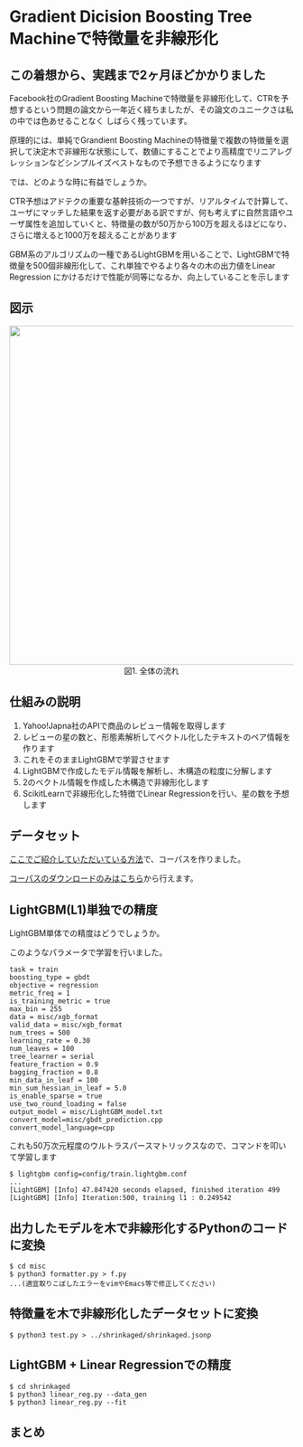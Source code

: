 
# Gradient Dicision Boosting Tree Machineで特徴量を非線形化

## この着想から、実践まで2ヶ月ほどかかりました
Facebook社のGradient Boosting Machineで特徴量を非線形化して、CTRを予想するという問題の論文から一年近く経ちましたが、その論文のユニークさは私の中では色あせることなく
しばらく残っています。  

原理的には、単純でGrandient Boosting Machineの特徴量で複数の特徴量を選択して決定木で非線形な状態にして、数値にすることでより高精度でリニアレグレッションなどシンプルイズベストなもので予想できるようになります  

では、どのような時に有益でしょうか。  

CTR予想はアドテクの重要な基幹技術の一つですが、リアルタイムで計算して、ユーザにマッチした結果を返す必要がある訳ですが、何も考えずに自然言語やユーザ属性を追加していくと、特徴量の数が50万から100万を超えるほどになり、さらに増えると1000万を超えることがあります  

GBM系のアルゴリズムの一種であるLightGBMを用いることで、LightGBMで特徴量を500個非線形化して、これ単独でやるより各々の木の出力値をLinear Regression
にかけるだけで性能が同等になるか、向上していることを示します　　　


## 図示
<div align="center">
  <img width="600px" src="https://user-images.githubusercontent.com/4949982/32413605-21c77ea8-c258-11e7-9e1d-421ff8053192.png">
</div>
<div align="center"> 図1. 全体の流れ </div>

## 仕組みの説明
1. Yahoo!Japna社のAPIで商品のレビュー情報を取得します  
2. レビューの星の数と、形態素解析してベクトル化したテキストのペア情報を作ります
3. これをそのままLightGBMで学習させます  
4. LightGBMで作成したモデル情報を解析し、木構造の粒度に分解します
5. 2のベクトル情報を作成した木構造で非線形化します
6. ScikitLearnで非線形化した特徴でLinear Regressionを行い、星の数を予想します　

## データセット
[ここでご紹介していただいている方法](https://qiita.com/nannoki/items/9473ac358872f891de0c)で、コーパスを作りました。  

[コーパスのダウンロードのみはこちら](https://www.dropbox.com/s/iw7zyfebmc4rnk2/yahoo.jsonp?dl=0)から行えます。  

## LightGBM(L1)単独での精度
LightGBM単体での精度はどうでしょうか。

このようなパラメータで学習を行いました。
```console
task = train
boosting_type = gbdt
objective = regression
metric_freq = 1
is_training_metric = true
max_bin = 255
data = misc/xgb_format
valid_data = misc/xgb_format
num_trees = 500
learning_rate = 0.30
num_leaves = 100
tree_learner = serial
feature_fraction = 0.9
bagging_fraction = 0.8
min_data_in_leaf = 100
min_sum_hessian_in_leaf = 5.0
is_enable_sparse = true
use_two_round_loading = false
output_model = misc/LightGBM_model.txt
convert_model=misc/gbdt_prediction.cpp
convert_model_language=cpp
```

これも50万次元程度のウルトラスパースマトリックスなので、コマンドを叩いて学習します  
```console
$ lightgbm config=config/train.lightgbm.conf  
...
[LightGBM] [Info] 47.847420 seconds elapsed, finished iteration 499
[LightGBM] [Info] Iteration:500, training l1 : 0.249542
```

## 出力したモデルを木で非線形化するPythonのコードに変換
```console
$ cd misc
$ python3 formatter.py > f.py
...(適宜取りこぼしたエラーをvimやEmacs等で修正してください)
```

## 特徴量を木で非線形化したデータセットに変換
```console
$ python3 test.py > ../shrinkaged/shrinkaged.jsonp
```

## LightGBM + Linear Regressionでの精度
```console
$ cd shrinkaged
$ python3 linear_reg.py --data_gen
$ python3 linear_reg.py --fit
```

## まとめ

